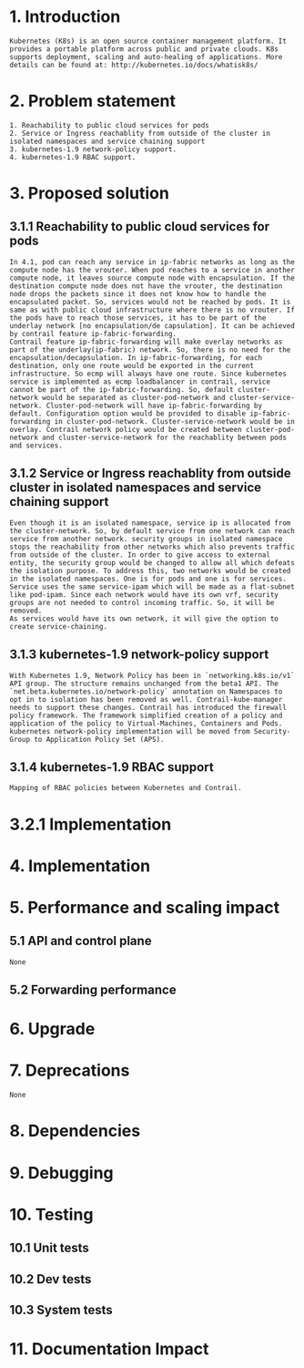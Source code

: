 # 1. Introduction
	Kubernetes (K8s) is an open source container management platform. It provides a portable platform across public and private clouds. K8s supports deployment, scaling and auto-healing of applications. More details can be found at: http://kubernetes.io/docs/whatisk8s/

# 2. Problem statement
	1. Reachability to public cloud services for pods
	2. Service or Ingress reachablity from outside of the cluster in isolated namespaces and service chaining support
	3. kubernetes-1.9 network-policy support.
	4. kubernetes-1.9 RBAC support.

# 3. Proposed solution
## 3.1.1 Reachability to public cloud services for pods
	In 4.1, pod can reach any service in ip-fabric networks as long as the compute node has the vrouter. When pod reaches to a service in another compute node, it leaves source compute node with encapsulation. If the destination compute node does not have the vrouter, the destination node drops the packets since it does not know how to handle the encapsulated packet. So, services would not be reached by pods. It is same as with public cloud infrastructure where there is no vrouter. If the pods have to reach those services, it has to be part of the underlay network [no encapsulation/de capsulation]. It can be achieved by contrail feature ip-fabric-forwarding.
	Contrail feature ip-fabric-forwarding will make overlay networks as part of the underlay(ip-fabric) network. So, there is no need for the encapsulation/decapsulation. In ip-fabric-forwarding, for each destination, only one route would be exported in the current infrastructure. So ecmp will always have one route. Since kubernetes service is implemented as ecmp loadbalancer in contrail, service cannot be part of the ip-fabric-forwarding. So, default cluster-network would be separated as cluster-pod-network and cluster-service-network. Cluster-pod-network will have ip-fabric-forwarding by default. Configuration option would be provided to disable ip-fabric-forwarding in cluster-pod-network. Cluster-service-network would be in overlay. Contrail network policy would be created between cluster-pod-network and cluster-service-network for the reachablity between pods and services.

## 3.1.2 Service or Ingress reachablity from outside cluster in isolated namespaces and service chaining support
    Even though it is an isolated namespace, service ip is allocated from the cluster-network. So, by default service from one network can reach service from another network. security groups in isolated namespace stops the reachability from other networks which also prevents traffic from outside of the cluster. In order to give access to external entity, the security group would be changed to allow all which defeats the isolation purpose. To address this, two networks would be created in the isolated namespaces. One is for pods and one is for services. Service uses the same service-ipam which will be made as a flat-subnet like pod-ipam. Since each network would have its own vrf, security groups are not needed to control incoming traffic. So, it will be removed.
    As services would have its own network, it will give the option to create service-chaining.

## 3.1.3 kubernetes-1.9 network-policy support
    With Kubernetes 1.9, Network Policy has been in `networking.k8s.io/v1` API group. The structure remains unchanged from the beta1 API. The `net.beta.kubernetes.io/network-policy` annotation on Namespaces to opt in to isolation has been removed as well. Contrail-kube-manager needs to support these changes. Contrail has introduced the firewall policy framework. The framework simplified creation of a policy and application of the policy to Virtual-Machines, Containers and Pods. kubernetes network-policy implementation will be moved from Security-Group to Application Policy Set (APS).

## 3.1.4 kubernetes-1.9 RBAC support
    Mapping of RBAC policies between Kubernetes and Contrail.

# 3.2.1 Implementation

# 4. Implementation

# 5. Performance and scaling impact

## 5.1 API and control plane
	None

## 5.2 Forwarding performance

# 6. Upgrade

# 7. Deprecations
	None

# 8. Dependencies

# 9. Debugging

# 10. Testing
## 10.1 Unit tests
## 10.2 Dev tests
## 10.3 System tests

# 11. Documentation Impact
